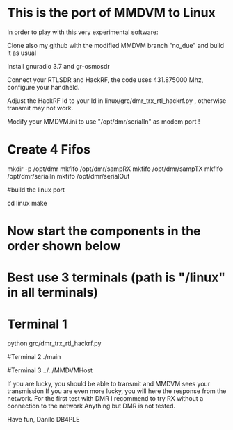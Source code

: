 # This is the port of MMDVM to Linux

In order to play with this very experimental software:

Clone also my github with the modified MMDVM branch "no_due" and build it as usual

Install gnuradio 3.7 and gr-osmosdr



Connect your RTLSDR and HackRF, the code uses 431.875000 Mhz, configure your handheld.

Adjust the HackRF Id to your Id in linux/grc/dmr_trx_rtl_hackrf.py , otherwise transmit may not work.

Modify your MMDVM.ini to use "/opt/dmr/serialIn" as modem port !

# Create 4 Fifos

mkdir -p /opt/dmr
mkfifo /opt/dmr/sampRX
mkfifo /opt/dmr/sampTX
mkfifo /opt/dmr/serialIn
mkfifo /opt/dmr/serialOut

#build the linux port

cd linux
make

# Now start the components in the order shown below
# Best use 3 terminals  (path is "<MMDVMGitDir>/linux" in all terminals)

# Terminal 1
python grc/dmr_trx_rtl_hackrf.py 

#Terminal 2
./main 

#Terminal 3
../../MMDVMHost <whereisthechanged MMDVM.ini>


If you are lucky, you should be able to transmit and MMDVM sees your transmission
If you are even more lucky, you will here the response from the network.
For the first test with DMR I recommend to try RX without a connection to the network
Anything but DMR is not tested. 

Have fun, Danilo DB4PLE
